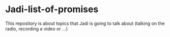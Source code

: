 # Jadi-list-of-promises
This repository is about topics that Jadi is going to talk about (talking on the radio, recording a video or ...)
